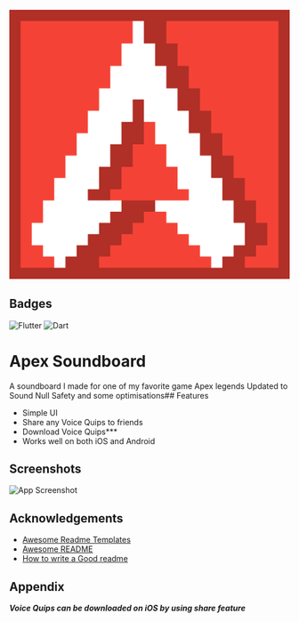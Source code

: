 ![Logo](https://github.com/MasterJain/apex_soundboard/blob/main/assets/images/apexicon.png)
## Badges

![Flutter](https://img.shields.io/badge/Flutter-%2302569B.svg?style=for-the-badge&logo=Flutter&logoColor=white)
![Dart](https://img.shields.io/badge/dart-%230175C2.svg?style=for-the-badge&logo=dart&logoColor=white)
# Apex Soundboard
 A soundboard I made for one of my favorite game  Apex legends
Updated to Sound Null Safety and some optimisations## Features

- Simple UI
- Share any Voice Quips to friends
- Download Voice Quips***
- Works well on both iOS and Android
## Screenshots

![App Screenshot](https://via.placeholder.com/468x300?text=App+Screenshot+Here)
## Acknowledgements

- [Awesome Readme Templates](https://awesomeopensource.com/project/elangosundar/awesome-README-templates)
- [Awesome README](https://github.com/matiassingers/awesome-readme)
- [How to write a Good readme](https://bulldogjob.com/news/449-how-to-write-a-good-readme-for-your-github-project)
## Appendix

***Voice Quips can be downloaded on iOS by using share feature***
